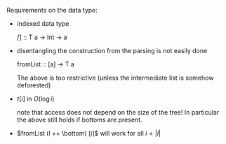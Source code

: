 

Requirements on the data type:

* indexed data type

    _[_] :: T a -> Int -> a

* disentangling the construction from the parsing is not easily done

    fromList :: [a] -> T a

  The above is too restrictive (unless the intermediate list is somehow
  deforested)

* $t[i]$ in $O(\log i)$

  note that access does not depend on the size of the tree!
  In particular the above still holds if bottoms are present.

* $fromList (l ++ \bottom) [i]$ will work for all $i < |l|$



  



